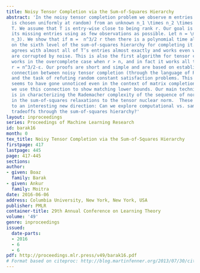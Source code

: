 ```yaml
---
title: Noisy Tensor Completion via the Sum-of-Squares Hierarchy
abstract: 'In the noisy tensor completion problem we observe m entries (whose location
  is chosen uniformly at random) from an unknown n_1 \times n_2 \times n_3 tensor
  T. We assume that T is entry-wise close to being rank r. Our goal is to fill in
  its missing entries using as few observations as possible. Let n = \max(n_1, n_2,
  n_3). We show that if m =  n^3/2 r then there is a polynomial time algorithm based
  on the sixth level of the sum-of-squares hierarchy for completing it. Our estimate
  agrees with almost all of T’s entries almost exactly and works even when our observations
  are corrupted by noise. This is also the first algorithm for tensor completion that
  works in the overcomplete case when r > n, and in fact it works all the way up to
  r = n^3/2-ε. Our proofs are short and simple and are based on establishing a new
  connection between noisy tensor completion (through the language of Rademacher complexity)
  and the task of refuting random constant satisfaction problems. This connection
  seems to have gone unnoticed even in the context of matrix completion. Furthermore,
  we use this connection to show matching lower bounds. Our main technical result
  is in characterizing the Rademacher complexity of the sequence of norms that arise
  in the sum-of-squares relaxations to the tensor nuclear norm.  These results point
  to an interesting new direction: Can we explore computational vs. sample complexity
  tradeoffs through the sum-of-squares hierarchy?'
layout: inproceedings
series: Proceedings of Machine Learning Research
id: barak16
month: 0
tex_title: Noisy Tensor Completion via the Sum-of-Squares Hierarchy
firstpage: 417
lastpage: 445
page: 417-445
sections: 
author:
- given: Boaz
  family: Barak
- given: Ankur
  family: Moitra
date: 2016-06-06
address: Columbia University, New York, New York, USA
publisher: PMLR
container-title: 29th Annual Conference on Learning Theory
volume: '49'
genre: inproceedings
issued:
  date-parts:
  - 2016
  - 6
  - 6
pdf: http://proceedings.mlr.press/v49/barak16.pdf
# Format based on citeproc: http://blog.martinfenner.org/2013/07/30/citeproc-yaml-for-bibliographies/
---
```

